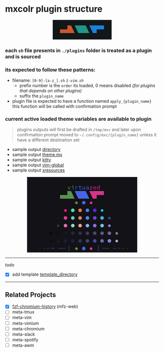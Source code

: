 # mxcolr plugin structure

<p align="center">
  <img width="193" height="64" src="../assets/screenshots/seed_2021-05-14-123246_193x64_scrot.png">
</p>


### each `sh` file presents in `./plugins` folder is treated as a plugin and is sourced
### its expected to follow these patterns:
* filename: `[0-9]-[a-z_].sh` _`1-vim.sh`_
  * prefix number is the `order` its loaded, 0 means disabled
  _(for plugins that depends on other plugins)_
  * suffix the `plugin_name`
* plugin file is expected to have a function named `apply_{plugin_name}`
  this function will be called with confirmation prompt

### current active loaded theme variables are available to plugin
> plugins outputs will first be drafted in `/tmp/mxc` and later upon confirmation prompt moved to `~/.config/mxc/{plugin_name}`
> unless it have a different destination set

- sample output [directory](../assets/samples)
- sample output [theme.mx](../assets/samples/theme.mx)
- sample output [kitty](../assets/samples/kitty-theme.conf)
- sample output [vim-global](../assets/samples/vim-mx.vim)
- sample output [xresources](../assets/samples/xresources-theme.xdefaults)

<p align="center">
  <img src="../assets/screenshots/samples_2021-05-16-145353_361x247_scrot.png">
</p>

*** 

_todo_
- [X] add template [template_directory](../assets/templates)

***

Related Projects
----------------
- [X] [fzf-chromium-history](https://github.com/metaory/fzf-chromium-history) (mfz-web)
- [ ] meta-tmux
- [ ] meta-vim
- [ ] meta-vimium
- [ ] meta-chromium
- [ ] meta-slack
- [ ] meta-spotify
- [ ] meta-awm
